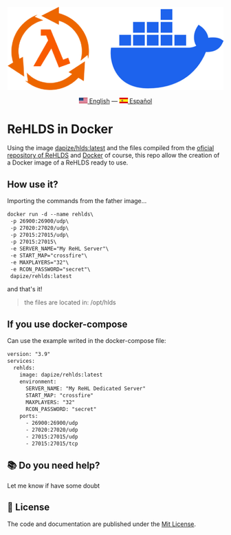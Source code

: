 <div align="center">
    <p>
      <img src="images/header.png" alt="Half-life Dedicated Server for Linux" />
    </p>
    <p>
      <a href="README.md"><img src="images/en_US.png" alt="English Language"/> English</a> — <a href="README-es_ES.md"><img src="images/es_ES.png" alt="Idioma Español"/> Español</a>
    </p>
</div>

# ReHLDS in Docker

Using the image [dapize/hlds:latest](https://github.com/dapize/hlds) and the files compiled from the [oficial repository of ReHLDS](https://github.com/dreamstalker/rehlds) and [Docker](https://www.docker.com/) of course, this repo allow the creation of a Docker image of a ReHLDS ready to use.

## How use it?

Importing the commands from the father image...

```
docker run -d --name rehlds\
 -p 26900:26900/udp\
 -p 27020:27020/udp\
 -p 27015:27015/udp\
 -p 27015:27015\
 -e SERVER_NAME="My ReHL Server"\
 -e START_MAP="crossfire"\
 -e MAXPLAYERS="32"\
 -e RCON_PASSWORD="secret"\
 dapize/rehlds:latest
```

and that's it!

> the files are located in: /opt/hlds

## If you use docker-compose

Can use the example writed in the docker-compose file:

```
version: "3.9"
services:
  rehlds:
    image: dapize/rehlds:latest
    environment:
      SERVER_NAME: "My ReHL Dedicated Server"
      START_MAP: "crossfire"
      MAXPLAYERS: "32"
      RCON_PASSWORD: "secret"
    ports:
      - 26900:26900/udp
      - 27020:27020/udp
      - 27015:27015/udp
      - 27015:27015/tcp
```

## 📚 Do you need help?

Let me know if have some doubt

## 🧾 License

The code and documentation are published under the [Mit License](LICENSE).
